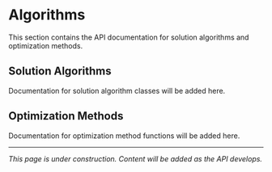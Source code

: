 # Algorithms

This section contains the API documentation for solution algorithms and optimization methods.

## Solution Algorithms

Documentation for solution algorithm classes will be added here.

## Optimization Methods

Documentation for optimization method functions will be added here.

---

*This page is under construction. Content will be added as the API develops.* 